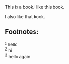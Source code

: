 This is a book.I like this book. 

I also like that book. 

<div id="footnotes">
<h2 class="footnotes">Footnotes: </h2>
<div id="text-footnotes">

<div class="footdef"><sup><a id="fn.1" name="fn.1" class="footnum" href="#fnr.1">1</a></sup> hello</div>

<div class="footdef"><sup><a id="fn.2" name="fn.2" class="footnum" href="#fnr.2">2</a></sup> hi</div>

<div class="footdef"><sup><a id="fn.3" name="fn.3" class="footnum" href="#fnr.3">3</a></sup> hello again</div>


</div>
</div>